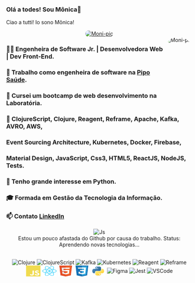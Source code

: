 ### Olá a todes! Sou Mônica👋
Ciao a tutti! Io sono Mônica!
<div align = center>
    <a href="https://github.com/MonicaGuimaraes">
    <img alt="Moni-pic" style="border-radius:50px;" src="https://cdn.discordapp.com/attachments/975577416099577866/1113264567817089124/Monica_Peixoto_Guimaraes.gif?ex=66318e6c&is=661f196c&hm=fbb2b81969baef70b35816558959efb8b13cb8623fa7d9eabcdc67ced0677a55&">
    </a>
</div>


<div align = center>
    <a href="https://github.com/MonicaGuimaraes">
    <img align="right" alt="Moni-pic" height="170" style="border-radius:50px;" src="https://cdn.discordapp.com/attachments/821234639443853312/956008888640090152/Screenshot_9.png?ex=6631a1a8&is=661f2ca8&hm=c867d1fdb87cc507af0175e67952bec486c35ca7de7455fb243a1b255d6ca360&">
    </a>
</div>

### 👩‍💻 Engenheira de Software Jr. | Desenvolvedora Web | Dev Front-End.
### 🔭 Trabalho como engenheira de software na [Pipo Saúde](https://www.piposaude.com.br/).
### 📝 Cursei um bootcamp de web desenvolvimento na Laboratória.
### 🌱 ClojureScript, Clojure, Reagent, Reframe, Apache, Kafka, AVRO, AWS,
###    Event Sourcing Architecture, Kubernetes, Docker, Firebase, 
###    Material Design, JavaScript, Css3, HTML5, ReactJS, NodeJS, Tests.
### 🤔 Tenho grande interesse em Python.
### 🎓 Formada em Gestão da Tecnologia da Informação.
### 📫 Contato [LinkedIn](https://www.linkedin.com/in/monica-peixoto-guimaraes-v/)
<div align="center"> 
    <img align="center" alt="Js" height="100" width="150" src="https://cdn.discordapp.com/attachments/975577416099577866/1113266169198162020/Gif_Gato_de_oculos.gif?ex=66318fea&is=661f1aea&hm=0cbc9971984cbc0533f4d4473fa9b304250b2decd5a9cfe9f166332dd471470d&">
<div>
    Estou um pouco afastada do Github por causa do trabalho. Status: Aprendendo novas tecnologias...

##
<div align="center">
    <img align="center" alt="Clojure" height="30" width="30" src="https://cdn.discordapp.com/attachments/975577416099577866/1113268715711103077/Clojure_logo.svg.png?ex=66319249&is=661f1d49&hm=20eed483621723d2adc0f93dec453343a696f308e7e9228774b5b0f4cd8f8f46&">
    <img align="center" alt="ClojureScript" height="30" width="30" src="https://cdn.discordapp.com/attachments/975577416099577866/1113268715979546684/clojurescript_original_logo_icon_146594.png?ex=66319249&is=661f1d49&hm=95a1726f3658b10d2db2b182868d71341063a97eadaeeb78e48788dc0dc5df15&">
    <img align="center" alt="Kafka" height="30" src="https://cdn.discordapp.com/attachments/975577416099577866/1113268716247978034/download.png?ex=66319249&is=661f1d49&hm=cb66d7af8e8d6c05ae855146ddcc7cf98f30188b3c30547ebbb2f3c954804b9d&">
    <img align="center" alt="Kubernetes" height="30" width="30" src="https://cdn.discordapp.com/attachments/975577416099577866/1113268716512223302/k8s-logo.png?ex=66319249&is=661f1d49&hm=5c2efa93f968acd8b4dc706189b36c2318f9c7d37bacade19fa62e2457622020&">
    <img align="center" alt="Reagent" height="30" width="30" src="https://cdn.discordapp.com/attachments/975577416099577866/1113268716835180716/N61oVvg-_400x400.png?ex=66319249&is=661f1d49&hm=7aab6babfec1858e2d5530e061623f1fc0d20449d10bf57995b0ca3d800823f8&">
    <img align="center" alt="Reframe" height="30" src="https://cdn.discordapp.com/attachments/975577416099577866/1113268717074251916/re-frame-colour_1.png?ex=66319249&is=661f1d49&hm=8ad0e5831413ff5d666ea163ba4aaa8e50ed7b7a82ff905a848a6fea222a878d&">
    <img align="center" alt="Js" height="30" width="40" src="https://raw.githubusercontent.com/devicons/devicon/master/icons/javascript/javascript-plain.svg">
    <img align="center" alt="React" height="30" width="40" src="https://raw.githubusercontent.com/devicons/devicon/master/icons/react/react-original.svg">
    <img align="center" alt="HTML" height="30" width="40" src="https://raw.githubusercontent.com/devicons/devicon/master/icons/html5/html5-original.svg">
    <img align="center" alt="CSS" height="30" width="40" src="https://raw.githubusercontent.com/devicons/devicon/master/icons/css3/css3-original.svg">
    <img align="center" alt="Python" height="30" width="40" src="https://raw.githubusercontent.com/devicons/devicon/master/icons/python/python-original.svg">
    <img align="center" alt="Figma" height="30" width="40" src="https://cdn.jsdelivr.net/gh/devicons/devicon/icons/figma/figma-original.svg">
    <img align="center" alt="Jest" height="30" width="40" src="https://cdn.jsdelivr.net/gh/devicons/devicon/icons/jest/jest-plain.svg">
    <img align="center" alt="VSCode" height="30" width="40" src="https://cdn.jsdelivr.net/gh/devicons/devicon/icons/vscode/vscode-original.svg">
</div>
<br>
<div align="center">
<!-- <a href="https://github.com/MonicaGuimaraes">
  <img width="450em" src="https://github-readme-stats.vercel.app/api?username=MonicaGuimaraes&show_icons=true&theme=synthwave&include_all_commits=true&count_private=true"/>  -->
<!-- <img width="410em" src="https://github-readme-stats.vercel.app/api/top-langs/?username=monicaguimaraes&layout=compact&langs_count=5&hiden=python&theme=synthwave"/> -->
</div>
     
<!-- ![Snake animation](https://github.com/MonicaGuimaraes/MonicaGuimaraes/blob/output/github-contribution-grid-snake.svg) -->
